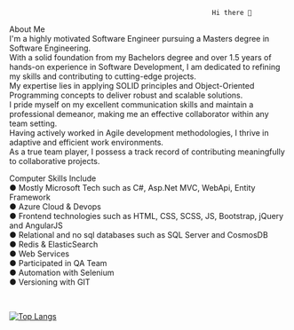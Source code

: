                                                        Hi there 👋
About Me  <br>
I'm a highly motivated Software Engineer pursuing a Masters degree in Software Engineering.  <br>
With a solid foundation from my Bachelors degree and over 1.5 years of hands-on experience in Software Development, I am dedicated to refining my skills and contributing to cutting-edge projects. <br>
My expertise lies in applying SOLID principles and Object-Oriented Programming concepts to deliver robust and scalable solutions. <br>
I pride myself on my excellent communication skills and maintain a professional demeanor, making me an effective collaborator within any team setting.  <br>
Having actively worked in Agile development methodologies, I thrive in adaptive and efficient work environments. <br>
As a true team player, I possess a track record of contributing meaningfully to collaborative projects. <br>


Computer Skills Include <br>
● Mostly Microsoft Tech such as C#, Asp.Net MVC, WebApi, Entity Framework <br>
● Azure Cloud & Devops <br>
● Frontend technologies such as HTML, CSS, SCSS, JS, Bootstrap, jQuery and AngularJS <br>
● Relational and no sql databases such as SQL Server and CosmosDB  <br>
● Redis & ElasticSearch <br>
● Web Services <br>
● Participated in QA Team  <br>
● Automation with Selenium <br>
● Versioning with GIT <br>
 
<br>

[![Top Langs](https://github-readme-stats.vercel.app/api/top-langs/?username=acemalsert&layout=compact&langs_count=6)](https://github.com/anuraghazra/github-readme-stats)


 
